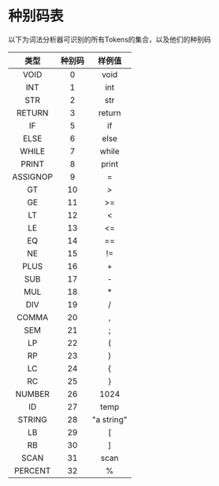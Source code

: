 # 种别码表

以下为词法分析器可识别的所有Tokens的集合，以及他们的种别码

|   类型   | 种别码 |   样例值   |
| :------: | :----: | :--------: |
|   VOID   |   0    |    void    |
|   INT    |   1    |    int     |
|   STR    |   2    |    str     |
|  RETURN  |   3    |   return   |
|    IF    |   5    |     if     |
|   ELSE   |   6    |    else    |
|  WHILE   |   7    |   while    |
|  PRINT   |   8    |   print    |
| ASSIGNOP |   9    |     =      |
|    GT    |   10   |     >      |
|    GE    |   11   |     >=     |
|    LT    |   12   |     <      |
|    LE    |   13   |     <=     |
|    EQ    |   14   |     ==     |
|    NE    |   15   |     !=     |
|   PLUS   |   16   |     +      |
|   SUB    |   17   |     -      |
|   MUL    |   18   |     *      |
|   DIV    |   19   |     /      |
|  COMMA   |   20   |     ,      |
|   SEM    |   21   |     ;      |
|    LP    |   22   |     (      |
|    RP    |   23   |     )      |
|    LC    |   24   |     {      |
|    RC    |   25   |     }      |
|  NUMBER  |   26   |    1024    |
|    ID    |   27   |    temp    |
|  STRING  |   28   | "a string" |
|    LB    |   29   |     [      |
|    RB    |   30   |     ]      |
|   SCAN   |   31   |    scan    |
| PERCENT  |   32   |     %      |
